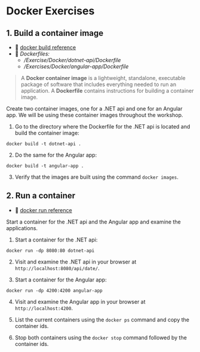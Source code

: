 # Docker Exercises

## 1.  Build a container image

- 📖 [docker build reference](https://docs.docker.com/engine/reference/commandline/build/)
- 🐳 *Dockerfiles:*
  - */Exercise/Docker/dotnet-api/Dockerfile*
  - */Exercises/Docker/angular-app/Dockerfile*

> A **Docker container image** is a lightweight, standalone, executable package of software that includes everything needed to run an application. A **Dockerfile** contains instructions for building a container image.

Create two container images, one for a .NET api and one for an Angular app. We will be using these container images throughout the workshop.

1. Go to the directory where the Dockerfile for the .NET api is located and build the container image:

```
docker build -t dotnet-api .
```

2. Do the same for the Angular app:

```
docker build -t angular-app .
```

3. Verify that the images are built using the command `docker images`.

## 2.  Run a container

- 📖 [docker run reference](https://docs.docker.com/engine/reference/commandline/run/)

Start a container for the .NET api and the Angular app and examine the applications.

1. Start a container for the .NET api:

```
docker run -dp 8080:80 dotnet-api
```

2. Visit and examine the .NET api in your browser at `http://localhost:8080/api/date/`.

3. Start a container for the Angular app:

```
docker run -dp 4200:4200 angular-app
```

4. Visit and examine the Angular app in your browser at `http://localhost:4200`.

5. List the current containers using the `docker ps` command and copy the container ids.

6. Stop both containers using the `docker stop` command followed by the container ids.